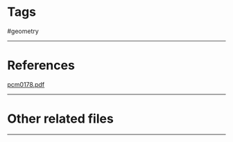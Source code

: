 # Tags
#geometry 

---

# References
[pcm0178.pdf](https://web.ma.utexas.edu/users/benzvi/math/pcm0178.pdf)

---


# Other related files


---

